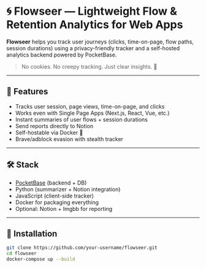 # 🌀 Flowseer — Lightweight Flow & Retention Analytics for Web Apps

**Flowseer** helps you track user journeys (clicks, time-on-page, flow paths, session durations) using a privacy-friendly tracker and a self-hosted analytics backend powered by PocketBase.

> No cookies. No creepy tracking. Just clear insights. 🧠

---

## 🚀 Features

- Tracks user session, page views, time-on-page, and clicks
- Works even with Single Page Apps (Next.js, React, Vue, etc.)
- Instant summaries of user flows + session durations
- Send reports directly to Notion
- Self-hostable via Docker 🐳
- Brave/adblock evasion with stealth tracker

---

## 🛠️ Stack

- [PocketBase](https://pocketbase.io) (backend + DB)
- Python (summarizer + Notion integration)
- JavaScript (client-side tracker)
- Docker for packaging everything
- Optional: Notion + Imgbb for reporting

---

## 🧩 Installation

```bash
git clone https://github.com/your-username/flowseer.git
cd flowseer
docker-compose up --build

